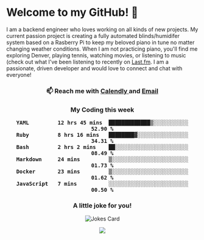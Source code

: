 <h1> Welcome to my GitHub! 👋 </h1>


  I am a backend engineer who loves working on all kinds of new projects. My current passion project is creating a fully automated blinds/humidifer system based on a Rasberry Pi to keep my beloved piano in tune no matter changing weather conditions. When I am not practicing piano, you'll find me exploring Denver, playing tennis, watching movies, or listening to music (check out what I've been listening to recently on [Last.fm](https://www.last.fm/user/mballa000). I am a passionate, driven developer and would love to connect and chat with everyone!

<h3 align = "center"> 📫 Reach me with <a href = "https://calendly.com/msbrandt00/30min"> Calendly </a> and <a href="mailto:msbrandt00@gmail.com">Email</a> 
 </h3>


 
<div align = "center"
[![Anurag's GitHub stats](https://github-readme-stats.vercel.app/api?username=mbrandt00)](https://github.com/anuraghazra/github-readme-stats)
          </div>
<h3 align="center">
  My Coding this week
<!--START_SECTION:waka-->

```text
YAML         12 hrs 45 mins  █████████████▒░░░░░░░░░░░   52.90 %
Ruby         8 hrs 16 mins   ████████▓░░░░░░░░░░░░░░░░   34.31 %
Bash         2 hrs 2 mins    ██░░░░░░░░░░░░░░░░░░░░░░░   08.49 %
Markdown     24 mins         ▒░░░░░░░░░░░░░░░░░░░░░░░░   01.73 %
Docker       23 mins         ▒░░░░░░░░░░░░░░░░░░░░░░░░   01.62 %
JavaScript   7 mins          ░░░░░░░░░░░░░░░░░░░░░░░░░   00.50 %
```

<!--END_SECTION:waka-->

### A little joke for you!

![Jokes Card](https://readme-jokes.vercel.app/api?hideBorder)

<a href="https://www.linkedin.com/in/mbrandt00/"><img src="https://img.shields.io/badge/linkedin-%230077B5.svg?&style=for-the-badge&logo=linkedin&logoColor=white" /></a>
